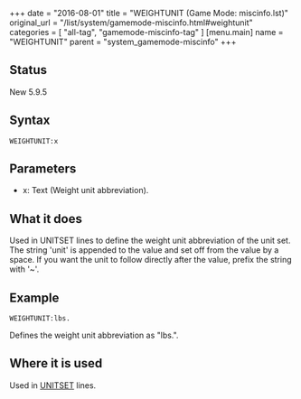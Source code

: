 +++
date = "2016-08-01"
title = "WEIGHTUNIT (Game Mode: miscinfo.lst)"
original_url = "/list/system/gamemode-miscinfo.html#weightunit"
categories = [ "all-tag", "gamemode-miscinfo-tag" ]
[menu.main]
    name = "WEIGHTUNIT"
    parent = "system_gamemode-miscinfo"
+++

## Status

New 5.9.5

## Syntax

`WEIGHTUNIT:x`

## Parameters

-   x: Text (Weight unit abbreviation).



What it does
------------

Used in UNITSET lines to define the weight unit abbreviation of the unit
set. The string 'unit' is appended to the value and set off from the
value by a space. If you want the unit to follow directly after the
value, prefix the string with '\~'.

Example
-------

`WEIGHTUNIT:lbs.`

Defines the weight unit abbreviation as "lbs.".

Where it is used
----------------

Used in [UNITSET](/list/system/gamemode-miscinfo/unitset.html) lines.


